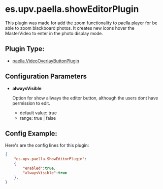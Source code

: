# es.upv.paella.showEditorPlugin

This plugin was made for add the zoom functionality to paella player for be able to zoom blackboard photos. It creates new icons hover the MasterVideo to enter in the photo display mode.


## Plugin Type:
- [paella.VideoOverlayButtonPlugin](../plugin_type.md)

## Configuration Parameters

* **alwaysVisible**

	Option for show allways the editor button, although the users dont have permission to edit.
	- default value: true
	- range: true | false

## Config Example:

Here's are the config lines for this plugin:

```json
{
	"es.upv.paella.ShowEditorPlugin":
	{
		"enabled":true,
		"alwaysVisible":true
	},
}
```

